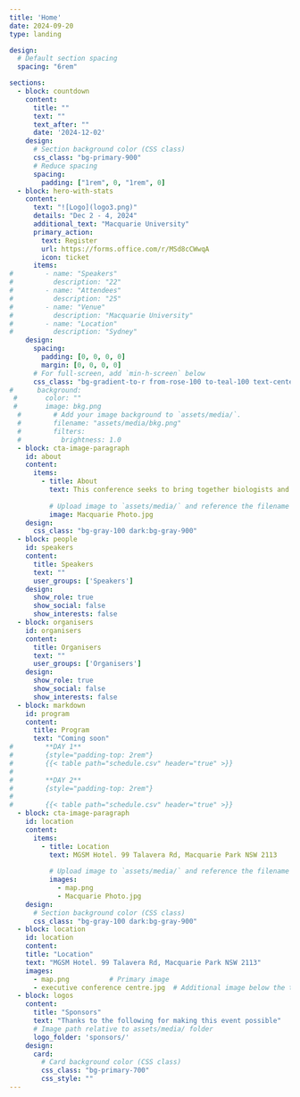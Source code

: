 ```yaml
---
title: 'Home'
date: 2024-09-20
type: landing

design:
  # Default section spacing
  spacing: "6rem"

sections:
  - block: countdown
    content:
      title: ""
      text: ""
      text_after: ""
      date: '2024-12-02'
    design:
      # Section background color (CSS class)
      css_class: "bg-primary-900"
      # Reduce spacing
      spacing:
        padding: ["1rem", 0, "1rem", 0]  
  - block: hero-with-stats
    content:
      text: "![Logo](logo3.png)"
      details: "Dec 2 - 4, 2024"
      additional_text: "Macquarie University"
      primary_action:
        text: Register
        url: https://forms.office.com/r/MSd8cCWwqA
        icon: ticket
      items:
#        - name: "Speakers"
#          description: "22"
#        - name: "Attendees"
#          description: "25"
#        - name: "Venue"
#          description: "Macquarie University"
#        - name: "Location"
#          description: "Sydney"
    design:
      spacing:
        padding: [0, 0, 0, 0]
        margin: [0, 0, 0, 0]
      # For full-screen, add `min-h-screen` below
      css_class: "bg-gradient-to-r from-rose-100 to-teal-100 text-center"
#      background:
 #       color: ""
 #       image: bkg.png
  #        # Add your image background to `assets/media/`.
  #        filename: "assets/media/bkg.png"
  #        filters:
  #          brightness: 1.0
  - block: cta-image-paragraph
    id: about
    content:
      items:
        - title: About
          text: This conference seeks to bring together biologists and philosophers of biology to discuss biological individuality from an evolutionary perspective, encompassing topics from the origins of life and complex organisms to the emergence of animal cognition.
          
          # Upload image to `assets/media/` and reference the filename here
          image: Macquarie Photo.jpg
    design:
      css_class: "bg-gray-100 dark:bg-gray-900"    
  - block: people
    id: speakers
    content:
      title: Speakers
      text: ""
      user_groups: ['Speakers']
    design:
      show_role: true
      show_social: false
      show_interests: false
  - block: organisers
    id: organisers
    content:
      title: Organisers
      text: ""
      user_groups: ['Organisers']
    design:
      show_role: true
      show_social: false
      show_interests: false
  - block: markdown
    id: program
    content:
      title: Program
      text: "Coming soon"
#        **DAY 1**
#        {style="padding-top: 2rem"}
#        {{< table path="schedule.csv" header="true" >}}
#        
#        **DAY 2**
#        {style="padding-top: 2rem"}
#
#        {{< table path="schedule.csv" header="true" >}}
  - block: cta-image-paragraph
    id: location
    content:
      items:
        - title: Location
          text: MGSM Hotel. 99 Talavera Rd, Macquarie Park NSW 2113
          
          # Upload image to `assets/media/` and reference the filename here
          images: 
            - map.png
            - Macquarie Photo.jpg
    design:
      # Section background color (CSS class)
      css_class: "bg-gray-100 dark:bg-gray-900"
  - block: location
    id: location
    content:
    title: "Location"
    text: "MGSM Hotel. 99 Talavera Rd, Macquarie Park NSW 2113"
    images:
      - map.png          # Primary image
      - executive conference centre.jpg  # Additional image below the text
  - block: logos
    content:
      title: "Sponsors"
      text: "Thanks to the following for making this event possible"
      # Image path relative to assets/media/ folder
      logo_folder: 'sponsors/'
    design:
      card:
        # Card background color (CSS class)
        css_class: "bg-primary-700"
        css_style: ""      
---
```

